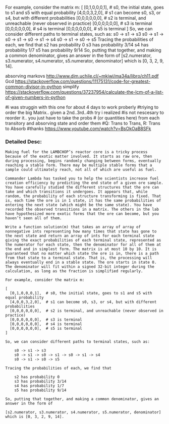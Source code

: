 For example, consider the matrix m:
[
  [0,1,0,0,0,1],  # s0, the initial state, goes to s1 and s5 with equal probability
  [4,0,0,3,2,0],  # s1 can become s0, s3, or s4, but with different probabilities
  [0,0,0,0,0,0],  # s2 is terminal, and unreachable (never observed in practice)
  [0,0,0,0,0,0],  # s3 is terminal
  [0,0,0,0,0,0],  # s4 is terminal
  [0,0,0,0,0,0],  # s5 is terminal
]
So, we can consider different paths to terminal states, such as:
s0 -> s1 -> s3
s0 -> s1 -> s0 -> s1 -> s0 -> s1 -> s4
s0 -> s1 -> s0 -> s5
Tracing the probabilities of each, we find that
s2 has probability 0
s3 has probability 3/14
s4 has probability 1/7
s5 has probability 9/14
So, putting that together, and making a common denominator, gives an answer in the form of
[s2.numerator, s3.numerator, s4.numerator, s5.numerator, denominator] which is
[0, 3, 2, 9, 14].


absorving markovs
http://www.dim.uchile.cl/~mkiwi/ma34a/libro/ch11.pdf
Gcd
https://stackoverflow.com/questions/11175131/code-for-greatest-common-divisor-in-python
simplify
https://stackoverflow.com/questions/37237954/calculate-the-lcm-of-a-list-of-given-numbers-in-python

#i was struggin with this one for about 4 days to work proberly
    #triying to order the big Matrix.. given a 2nd..3rd..4th try i realized
    #is not nescesary to reorder it.. you just have to take the probs
    # (or quantities here) from each transitory and absorving state and order them
    #Q: Trans to Trans, R: Trans to Absorb
    #thanks https://www.youtube.com/watch?v=BsOkOaB8SFk


### Detailed Desc:
    Making fuel for the LAMBCHOP’s reactor core is a tricky process because of the exotic matter involved. It starts as raw ore, then during processing, begins randomly changing between forms, eventually reaching a stable form. There may be multiple stable forms that a sample could ultimately reach, not all of which are useful as fuel.

    Commander Lambda has tasked you to help the scientists increase fuel creation efficiency by predicting the end state of a given ore sample. You have carefully studied the different structures that the ore can take and which transitions it undergoes. It appears that, while random, the probability of each structure transforming is fixed. That is, each time the ore is in 1 state, it has the same probabilities of entering the next state (which might be the same state). You have recorded the observed transitions in a matrix. The others in the lab have hypothesized more exotic forms that the ore can become, but you haven’t seen all of them.

    Write a function solution(m) that takes an array of array of nonnegative ints representing how many times that state has gone to the next state and return an array of ints for each terminal state giving the exact probabilities of each terminal state, represented as the numerator for each state, then the denominator for all of them at the end and in simplest form. The matrix is at most 10 by 10. It is guaranteed that no matter which state the ore is in, there is a path from that state to a terminal state. That is, the processing will always eventually end in a stable state. The ore starts in state 0. The denominator will fit within a signed 32-bit integer during the calculation, as long as the fraction is simplified regularly.

    For example, consider the matrix m:

    [
      [0,1,0,0,0,1],  # s0, the initial state, goes to s1 and s5 with equal probability
      [4,0,0,3,2,0],  # s1 can become s0, s3, or s4, but with different probabilities
      [0,0,0,0,0,0],  # s2 is terminal, and unreachable (never observed in practice)
      [0,0,0,0,0,0],  # s3 is terminal
      [0,0,0,0,0,0],  # s4 is terminal
      [0,0,0,0,0,0],  # s5 is terminal
    ]

    So, we can consider different paths to terminal states, such as:

        s0 -> s1 -> s3
        s0 -> s1 -> s0 -> s1 -> s0 -> s1 -> s4
        s0 -> s1 -> s0 -> s5

    Tracing the probabilities of each, we find that

        s2 has probability 0
        s3 has probability 3/14
        s4 has probability 1/7
        s5 has probability 9/14

    So, putting that together, and making a common denominator, gives an answer in the form of

    [s2.numerator, s3.numerator, s4.numerator, s5.numerator, denominator] which is [0, 3, 2, 9, 14].

